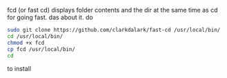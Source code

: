 fcd (or fast cd) displays folder contents and the dir at the same time as cd for going fast.
das about it.
do
```bash
sudo git clone https://github.com/clarkdalark/fast-cd /usr/local/bin/
cd /usr/local/bin/
chmod +x fcd
cp fcd /usr/local/bin/
cd
```
to install
